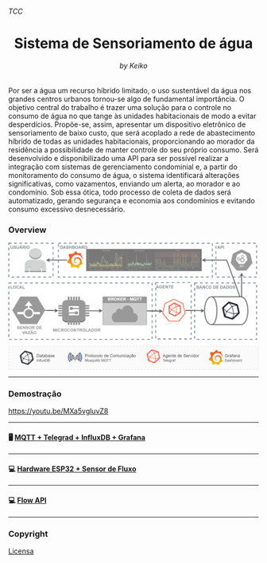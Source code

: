 <h6>TCC</h6>
<h1 align="center"> Sistema de Sensoriamento de água </h1>
<h6 align="center">by Keiko</h6>


Por ser a água um recurso híbrido limitado, o uso sustentável da água nos grandes centros urbanos tornou-se algo de fundamental importância. O objetivo central do trabalho é trazer uma solução para o controle no consumo de água no que tange às unidades habitacionais de modo a evitar desperdícios. Propõe-se, assim, apresentar um dispositivo eletrônico de sensoriamento de baixo custo, que será acoplado a rede de abastecimento híbrido de todas as unidades habitacionais, proporcionando ao morador da residência a possibilidade de manter controle do seu próprio consumo. Será desenvolvido e disponibilizado uma API para ser possível realizar a integração com sistemas de gerenciamento condominial e, a partir do monitoramento do consumo de água, o sistema identificará alterações significativas, como vazamentos, enviando um alerta, ao morador e ao condomínio. Sob essa ótica, todo processo de coleta de dados será automatizado, gerando segurança e economia aos condomínios e evitando consumo excessivo desnecessário.


<h3> Overview </h3>

<img align="center" src="https://github.com/keikomori/flow-sys/blob/master/images/overview.png" alt="alt text" width="900"/>

----------

<h3> Demostração </h3>

https://youtu.be/MXa5vgluvZ8


----------

#### 	:desktop_computer: [MQTT + Telegrad + InfluxDB + Grafana](https://github.com/keikomori/flow-sys/tree/master/integrations) 

----------

#### 	:computer: [Hardware ESP32 + Sensor de Fluxo](https://github.com/keikomori/flow-sys/tree/master/esp32-flowsensor)

----------

#### 	:computer: [Flow API](https://github.com/keikomori/flow-sys/tree/master/flow-api)

----------

<h3> Copyright </h3>

[Licensa](https://github.com/keikomori/flow-sys/blob/master/LICENSE)


